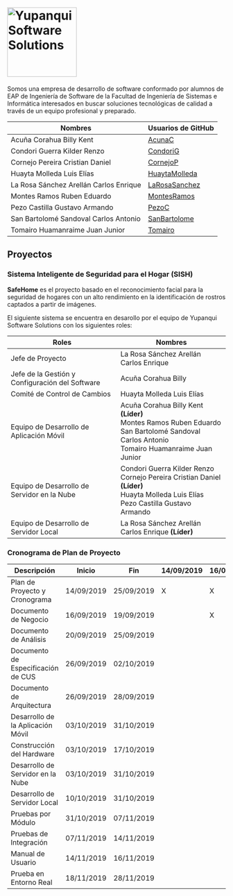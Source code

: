 # <img src="https://i.ibb.co/3WtFrfJ/logo.png" title="Yupanqui Software Solutions" height="160" />

Somos una empresa de desarrollo de software conformado por alumnos de EAP de Ingeniería de Software de la Facultad de Ingeniería de Sistemas e Informática interesados en buscar soluciones tecnológicas de calidad a través de un equipo profesional y preparado.

| Nombres | Usuarios de GitHub |
| ------ | ------ |
| Acuña Corahua Billy Kent | [AcunaC](https://github.com/AcunaC) |
| Condori Guerra Kilder Renzo | [CondoriG](https://github.com/CondoriG) |
| Cornejo Pereira Cristian Daniel | [CornejoP](https://github.com/CornejoP) |
| Huayta Molleda Luis Elías | [HuaytaMolleda](https://github.com/HuaytaMolleda) |
| La Rosa Sánchez Arellán Carlos Enrique | [LaRosaSanchez](https://github.com/larosasanchez) |
| Montes Ramos Ruben Eduardo | [MontesRamos](https://github.com/MontesRamos) |
| Pezo Castilla Gustavo Armando | [PezoC](https://github.com/PezoC) |
| San Bartolomé Sandoval Carlos Antonio | [SanBartolome](https://github.com/SanBartolome) |
| Tomairo Huamanraime Juan Junior | [Tomairo](https://github.com/Tomairo) |

## Proyectos

### Sistema Inteligente de Seguridad para el Hogar (SISH)

**SafeHome** es el proyecto basado en el reconocimiento facial para la seguridad de hogares con un alto rendimiento en la identificación de rostros captados a partir de imágenes.

El siguiente sistema se encuentra en desarollo por el equipo de Yupanqui Software Solutions con los siguientes roles:

| Roles                                              | Nombres                                                                                                                               |
|----------------------------------------------------|---------------------------------------------------------------------------------------------------------------------------------------|
| Jefe de Proyecto                                   | La Rosa Sánchez Arellán Carlos Enrique                                                                                                |
| Jefe de la Gestión y Configuración del Software              | Acuña Corahua Billy                                                                                                        |
| Comité de Control de Cambios                       | Huayta Molleda Luis Elías                                                                                                             |
| Equipo de Desarrollo de Aplicación Móvil                       | Acuña Corahua Billy Kent **(Líder)**<br>Montes Ramos Ruben Eduardo <br>San Bartolomé Sandoval Carlos Antonio <br>Tomairo Huamanraime Juan Junior |
| Equipo de Desarrollo de Servidor en la Nube       | Condori Guerra Kilder Renzo <br>Cornejo Pereira Cristian Daniel **(Líder)**<br>Huayta Molleda Luis Elías <br>Pezo Castilla Gustavo Armando       |
| Equipo de Desarrollo de Servidor Local | La Rosa Sánchez Arellán Carlos Enrique **(Líder)**                                                                                               |

### Cronograma de Plan de Proyecto


| Descripción                        | Inicio     | Fin        | 14/09/2019 | 16/09/2019 | 19/09/2019 | 20/09/2019 | 25/09/2019 | 26/09/2019 | 28/09/2019 | 02/10/2019 | 03/10/2019 | 10/10/2019 | 17/10/2019 | 31/10/2019 | 07/11/2019 | 14/11/2019 | 16/11/2019 | 18/11/2019 | 28/11/2019 |
|------------------------------------|------------|------------|------------|------------|------------|------------|------------|------------|------------|------------|------------|------------|------------|------------|------------|------------|------------|------------|------------|
| Plan de Proyecto y Cronograma      | 14/09/2019 | 25/09/2019 | X          | X          | X          | X          | X          |            |            |            |            |            |            |            |            |            |            |            |            |
| Documento de Negocio               | 16/09/2019 | 19/09/2019 |            | X          | X          |            |            |            |            |            |            |            |            |            |            |            |            |            |            |
| Documento de Análisis              | 20/09/2019 | 25/09/2019 |            |            |            | X          | X          |            |            |            |            |            |            |            |            |            |            |            |            |
| Documento de Especificación de CUS | 26/09/2019 | 02/10/2019 |            |            |            |            |            | X          | X          | X          |            |            |            |            |            |            |            |            |            |
| Documento de Arquitectura          | 26/09/2019 | 28/09/2019 |            |            |            |            |            | X          | X          |            |            |            |            |            |            |            |            |            |            |
| Desarrollo de la Aplicación Móvil  | 03/10/2019 | 31/10/2019 |            |            |            |            |            |            |            |            | X          | X          | X          | X          |            |            |            |            |            |
| Construcción del Hardware          | 03/10/2019 | 17/10/2019 |            |            |            |            |            |            |            |            | X          | X          | X          |            |            |            |            |            |            |
| Desarrollo de Servidor en la Nube  | 03/10/2019 | 31/10/2019 |            |            |            |            |            |            |            |            | X          | X          | X          | X          |            |            |            |            |            |
| Desarrollo de Servidor Local       | 10/10/2019 | 31/10/2019 |            |            |            |            |            |            |            |            |            | X          | X          | X          |            |            |            |            |            |
| Pruebas por Módulo                 | 31/10/2019 | 07/11/2019 |            |            |            |            |            |            |            |            |            |            |            | X          | X          |            |            |            |            |
| Pruebas de Integración             | 07/11/2019 | 14/11/2019 |            |            |            |            |            |            |            |            |            |            |            |            | X          | X          |            |            |            |
| Manual de Usuario                  | 14/11/2019 | 16/11/2019 |            |            |            |            |            |            |            |            |            |            |            |            |            | X          | X          |            |            |
| Prueba en Entorno Real             | 18/11/2019 | 28/11/2019 |            |            |            |            |            |            |            |            |            |            |            |            |            |            |            | X          | X          |


